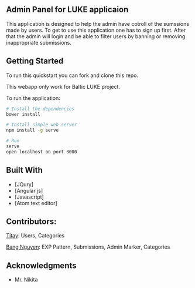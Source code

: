 ## Admin Panel for LUKE applicaion 
This application is designed to help the admin have cotroll of the sumssions made by users. To get to use this application one has to sign up first. After that the admin will login and be able to filter users by banning or removing inappropriate submissions. 

## Getting Started

To run this quickstart you can fork and clone this repo.

This webapp only work for Baltic LUKE project.

To run the application:

```bash
# Install the dependencies
bower install

# Install simple web server
npm install -g serve

# Run
serve
open localhost on port 3000
```

## Built With

* [JQury]
* [Angular js]
* [Javascript]
* [Atom text editor]

## Contributors:
[Titay](https://github.com/titay2): Users, Categories

[Bang Nguyen](https://github.com/BangNguyen1992): EXP Pattern, Submissions, Admin Marker, Categories

## Acknowledgments

* Mr. Nikita 



